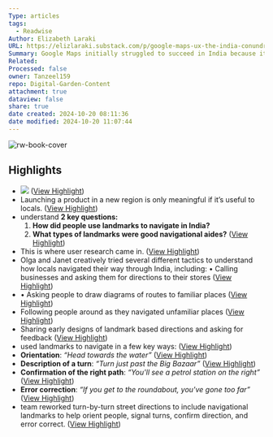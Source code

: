 ```yaml
---
Type: articles
tags:
  - Readwise
Author: Elizabeth Laraki
URL: https://elizlaraki.substack.com/p/google-maps-ux-the-india-conundrum
Summary: Google Maps initially struggled to succeed in India because it relied on street names, which locals did not use for navigation. The team adapted by incorporating landmarks into the navigation system, based on user research conducted in India. This change helped Google Maps become the leading navigation tool in the country.
Related: 
Processed: false
owner: Tanzeel159
repo: Digital-Garden-Content
attachment: true
dataview: false
share: true
date created: 2024-10-20 08:11:36
date modified: 2024-10-20 11:07:44
---
```

![rw-book-cover](https://substackcdn.com/image/fetch/w_1200,h_600,c_fill,f_jpg,q_auto:good,fl_progressive:steep,g_auto/https%3A%2F%2Fsubstack-post-media.s3.amazonaws.com%2Fpublic%2Fimages%2Fe53dffd2-528d-4802-94c6-5d2c2e2dd83f_2404x1220.png)

## Highlights
- ![](https://substackcdn.com/image/fetch/w_1456,c_limit,f_auto,q_auto:good,fl_progressive:steep/https%3A%2F%2Fsubstack-post-media.s3.amazonaws.com%2Fpublic%2Fimages%2F4c0b4c73-36f2-4532-80f0-fe60090c3cfd_1860x1420.png) ([View Highlight](https://read.readwise.io/read/01j7xgqq607edz4k63bt8h3ztr))
- Launching a product in a new region is only meaningful if it’s useful to locals. ([View Highlight](https://read.readwise.io/read/01j7gnfs4t3z0qtw67yx60y602))
- understand **2 key questions:**
  1. **How did people use landmarks to navigate in India?**
  2. **What types of landmarks were good navigational aides?** ([View Highlight](https://read.readwise.io/read/01j7gnhzm71kkptvmpacpmevh7))
- This is where user research came in. ([View Highlight](https://read.readwise.io/read/01j7gnj42bgwh84kjf0abjkz55))
- Olga and Janet creatively tried several different tactics to understand how locals navigated their way through India, including:
  • Calling businesses and asking them for directions to their stores ([View Highlight](https://read.readwise.io/read/01j7gnnm9egnzfgbag4eef3hsf))
- • Asking people to draw diagrams of routes to familiar places ([View Highlight](https://read.readwise.io/read/01j7gnntenpfd00r2n0c3mfvm1))
- Following people around as they navigated unfamiliar places ([View Highlight](https://read.readwise.io/read/01j7gnnyt4y7wrmk0d4yh8ssvg))
- Sharing early designs of landmark based directions and asking for feedback ([View Highlight](https://read.readwise.io/read/01j7gnphakrd9xne9jpxjfvy0k))
- used landmarks to navigate in a few key ways: ([View Highlight](https://read.readwise.io/read/01j7k8t86z396kjrd07fbdzp16))
- **Orientation**: *“Head towards the water”* ([View Highlight](https://read.readwise.io/read/01j7k8tdf9matkpvvhm2ce9b6f))
- **Description of a turn**: *“Turn just past the Big Bazaar”* ([View Highlight](https://read.readwise.io/read/01j7k8tv3c1cjrs6sk7k26bgy3))
- **Confirmation of the right path**: *“You'll see a petrol station on the right”* ([View Highlight](https://read.readwise.io/read/01j7k8v0g059zft6mdc8gyt4ta))
- **Error correction**: *“If you get to the roundabout, you've gone too far”* ([View Highlight](https://read.readwise.io/read/01j7k8v795zbxfa0gm590xbn5s))
- team reworked turn-by-turn street directions to include navigational landmarks to help orient people, signal turns, confirm direction, and error correct. ([View Highlight](https://read.readwise.io/read/01j7k8y0xpqfr18jt2yhepw5jx))
